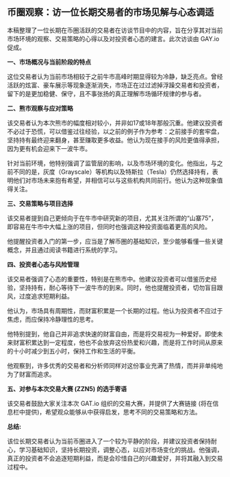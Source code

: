 ## 币圈观察：访一位长期交易者的市场见解与心态调适

本稿整理了一位长期在币圈活跃的交易者在访谈节目中的内容，旨在分享其对当前市场环境的观察、交易策略的心得以及对投资者心态的建言。此次访谈由 GAY.io 促成。

**一、市场概况与当前阶段的特点**

这位交易者认为当前市场相较于之前牛市高峰时期显得较为冷静，缺乏亮点。曾经活跃的炫富、豪车展示等现象逐渐消失，市场正在过过滤掉浮躁交易者和投资者，留下的是更加稳健、保守，且不事张扬的真正理解市场循环规律的参与者。

**二、熊市观察与应对策略**

该交易者认为本次熊市的幅度相对较小，并非如17或18年那般沉重。他建议投资者不必过于恐慌，可以借鉴过往经验，以之前的例子作为参考：之前接手的套牢盘，坚持持有最终迎来翻身，甚至赚取更多收益。他认为现在接手的风险更值得承担，因为更有机会迎来下一波牛市。

针对当前环境，他特别强调了监管层的影响，以及市场环境的变化。他指出，与之前不同的是，灰度（Grayscale）等机构以及特斯拉（Tesla）仍然选择持有，表明他们对市场未来抱有希望，并相信可以与这些机构共同前行。他认为这种现象值得关注。

**三、交易策略与项目选择**

该交易者提到自己更倾向于在牛市中研究新的项目，尤其关注所谓的“山寨75”，即容易在牛市中大幅上涨的项目，但同时也强调这种投资面临着更高的风险。

他提醒投资者入门的第一步，应当是了解币圈的基础知识，至少能够看懂一些关键概念，并且通过阅读书籍进行系统的学习。

**四、投资者心态与风险管理**

该交易者强调了心态的重要性，特别是在熊市中。他建议投资者可以借鉴历史经验，坚持持有，耐心等待下一波牛市的到来。同时，他也提醒投资者，切勿盲目跟风，过度追求短期利益。

他认为，市场具有周期性，而财富积累是一个长期的过程。他认为投资者不应过于焦虑，而应保持冷静理性的思考。

他特别提到，他自己并非追求快速的财富自由，而是将交易视为一种爱好。即使未来财富积累达到一定程度，他也不会放弃这份热爱和兴趣，而是将工作时间从原来的十小时减少到五小时，保持工作和生活的平衡。

他观察到，许多优秀的交易者和分析师同样对这份事业充满了热情，而并非单纯地为了财富而追求。

**五、对参与本次交易大赛 (ZZN5) 的选手寄语**

该交易者鼓励大家关注本次 GAT.io 组织的交易大赛，并提供了大赛链接 (将在信息栏中提供)，希望观众能够从中获得启发，思考不同的交易策略和方法。

**总结:**

该位长期交易者认为当前币圈进入了一个较为平静的阶段，并建议投资者保持耐心，学习基础知识，坚持长期投资，调整心态，以应对市场变化的挑战。他强调，真正的投资者不会追逐短期利益，而是会珍惜自己的兴趣爱好，并将其融入到交易过程中。